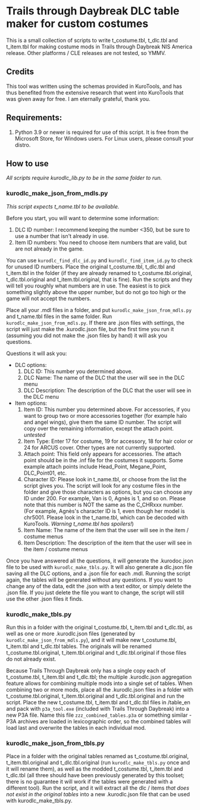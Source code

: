 # Trails through Daybreak DLC table maker for custom costumes

This is a small collection of scripts to write t_costume.tbl, t_dlc.tbl and t_item.tbl for making costume mods in Trails through Daybreak NIS America release.  Other platforms / CLE releases are not tested, so YMMV.

## Credits

This tool was written using the schemas provided in KuroTools, and has thus benefited from the extensive research that went into KuroTools that was given away for free.  I am eternally grateful, thank you.

## Requirements:
1. Python 3.9 or newer is required for use of this script.  It is free from the Microsoft Store, for Windows users.  For Linux users, please consult your distro.

## How to use

*All scripts require kurodlc_lib.py to be in the same folder to run.*

### kurodlc_make_json_from_mdls.py

*This script expects t_name.tbl to be available.*

Before you start, you will want to determine some information:
1. DLC ID number:  I recommend keeping the number <350, but be sure to use a number that isn't already in use.
2. Item ID numbers:  You need to choose item numbers that are valid, but are not already in the game.

You can use `kurodlc_find_dlc_id.py` and `kurodlc_find_item_id.py` to check for unused ID numbers.  Place the original t_costume.tbl, t_dlc.tbl and t_item.tbl in the folder (if they are already renamed to t_costume.tbl.original, t_dlc.tbl.original and t_item.tbl.original, that is fine).  Run the scripts and they will tell you roughly what numbers are in use.  The easiest is to pick something slightly above the upper number, but do not go too high or the game will not accept the numbers.

Place all your .mdl files in a folder, and put `kurodlc_make_json_from_mdls.py` and t_name.tbl files in the same folder.  Run `kurodlc_make_json_from_mdls.py`.  If there are .json files with settings, the script will just make the .kurodlc.json file, but the first time you run it (assuming you did not make the .json files by hand) it will ask you questions.

Questions it will ask you:
* DLC options:
	1. DLC ID:  This number you determined above.
	2. DLC Name:  The name of the DLC that the user will see in the DLC menu
	3. DLC Description:  The description of the DLC that the user will see in the DLC menu
* Item options:
	1. Item ID: This number you determined above.  For accessories, if you want to group two or more accessories together (for example halo and angel wings), give them the same ID number.  The script will copy over the remaining information, except the attach point.  *untested*
	2. Item Type: Enter 17 for costume, 19 for accessory, 18 for hair color or 24 for ARCUS cover.  Other types are not currently supported.
	3. Attach point: This field only appears for accessories.  The attach point should be in the .inf file for the costumes it supports.  Some example attach points include Head_Point, Megane_Point, DLC_Point01, etc.
	4. Character ID: Please look in t_name.tbl, or choose from the list the script gives you.  The script will look for any costume files in the folder and give those characters as options, but you can choose any ID under 200.  For example, Van is 0, Agnès is 1, and so on.  Please note that this number is NOT the same as the C_CHRxxx number.  (For example, Agnès's character ID is 1, even though her model is chr5001.  Please look in the t_name.tbl, which can be decoded with KuroTools.  *Warning t_name.tbl has spoilers!*)
	5. Item Name:  The name of the item that the user will see in the item / costume menus
	6. Item Description:  The description of the item that the user will see in the item / costume menus

Once you have answered all the questions, it will generate the .kurodoc.json file to be used with `kurodlc_make_tbls.py`.  It will also generate a dlc.json file saving all the DLC options, and a .json file for each .mdl.  Running the script again, the tables will be generated without any questions.  If you want to change any of the data, edit the .json with a text editor, or simply delete the .json file.  If you just delete the file you want to change, the script will still use the other .json files it finds.

### kurodlc_make_tbls.py

Run this in a folder with the original t_costume.tbl, t_item.tbl and t_dlc.tbl, as well as one or more .kurodlc.json files (generated by `kurodlc_make_json_from_mdls.py`), and it will make new t_costume.tbl, t_item.tbl and t_dlc.tbl tables.  The originals will be renamed t_costume.tbl.original, t_item.tbl.original and t_dlc.tbl.original if those files do not already exist.

Because Trails Through Daybreak only has a single copy each of t_costume.tbl, t_item.tbl and t_dlc.tbl; the multiple .kurodlc.json aggregation feature allows for combining multiple mods into a single set of tables.  When combining two or more mods, place all the .kurodlc.json files in a folder with t_costume.tbl.original, t_item.tbl.original and t_dlc.tbl.original and run the script.  Place the new t_costume.tbl, t_item.tbl and t_dlc.tbl files in /table_en and pack with `p3a_tool.exe` (included with Trails Through Daybreak) into a new P3A file.  Name this file `zzz_combined_tables.p3a` or something similar - P3A archives are loaded in lexicographic order, so the combined tables will load last and overwrite the tables in each individual mod.

### kurodlc_make_json_from_tbls.py

Place in a folder with the original tables renamed as t_costume.tbl.original, t_item.tbl.original and t_dlc.tbl.original (run `kurodlc_make_tbls.py` once and it will rename them), as well as the modded t_costume.tbl, t_item.tbl and t_dlc.tbl (all three should have been previously generated by this toolset; there is no guarantee it will work if the tables were generated with a different tool).  Run the script, and it will extract all the dlc / items *that does not exist in the original tables* into a new .kurodlc.json file that can be used with kurodlc_make_tbls.py.